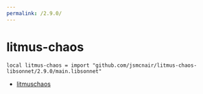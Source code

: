 ```yaml
---
permalink: /2.9.0/
---
```


# litmus-chaos

```jsonnet
local litmus-chaos = import "github.com/jsmcnair/litmus-chaos-libsonnet/2.9.0/main.libsonnet"
```



* [litmuschaos](litmuschaos/index.md)